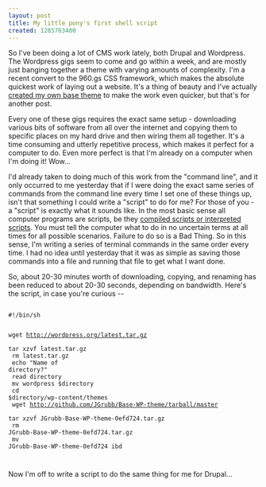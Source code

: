 ```yaml
--- 
layout: post
title: My little pony's first shell script
created: 1285763400
---
```

So I've been doing a lot of CMS work lately, both Drupal and Wordpress.  The Wordpress gigs seem to come and go within a week, and are mostly just banging together a theme with varying amounts of complexity.  I'm a recent convert to the 960.gs CSS framework, which makes the absolute quickest work of laying out a website.  It's a thing of beauty and I've actually <a href="http://github.com/JGrubb/Base-WP-theme">created my own base theme</a> to make the work even quicker, but that's for another post.  

Every one of these gigs requires the exact same setup - downloading various bits of software from all over the internet and copying them to specific places on my hard drive and then wiring them all together.  It's a time consuming and utterly repetitive process, which makes it perfect for a computer to do.  Even more perfect is that I'm already on a computer when I'm doing it!  Wow...

I'd already taken to doing much of this work from the "command line", and it only occurred to me yesterday that if I were doing the exact same series of commands from the command line every time I set one of these things up, isn't that something I could write a "script" to do for me?  For those of you - a "script" is exactly what it sounds like.  In the most basic sense all computer programs are scripts, be they <a href="http://ignoredbydinosaurs.com/2009/03/chapter1b">compiled scripts or interpreted scripts</a>.  You must tell the computer what to do in no uncertain terms at all times for all possible scenarios.  Failure to do so is a Bad Thing.  So in this sense, I'm writing a series of terminal commands in the same order every time.  I had no idea until yesterday that it was as simple as saving those commands into a file and running that file to get what I want done.

So, about 20-30 minutes worth of downloading, copying, and renaming has been reduced to about 20-30 seconds, depending on bandwidth.  Here's the script, in case you're curious --

<code>
#!/bin/sh

wget http://wordpress.org/latest.tar.gz<br />
tar xzvf latest.tar.gz<br />
rm latest.tar.gz<br />
echo "Name of directory?"<br />
read directory<br />
mv wordpress $directory<br />
cd $directory/wp-content/themes<br />
wget http://github.com/JGrubb/Base-WP-theme/tarball/master<br />
tar xzvf JGrubb-Base-WP-theme-0efd724.tar.gz<br />
rm JGrubb-Base-WP-theme-0efd724.tar.gz<br />
mv JGrubb-Base-WP-theme-0efd724 ibd<br />

</code>

Now I'm off to write a script to do the same thing for me for Drupal...

